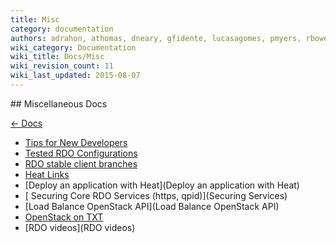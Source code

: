 ```yaml
---
title: Misc
category: documentation
authors: adrahon, athomas, dneary, gfidente, lucasagomes, pmyers, rbowen, thaha
wiki_category: Documentation
wiki_title: Docs/Misc
wiki_revision_count: 11
wiki_last_updated: 2015-08-07
---
```


<div class="row">
<div class="offset1 span10">
## Miscellaneous Docs

[ ← Docs](Docs)

*   [ Tips for New Developers](DeveloperTips)
*   [ Tested RDO Configurations](TestedSetups)
*   [ RDO stable client branches](Clients)
*   [ Heat Links](Heat)
*   [Deploy an application with Heat](Deploy an application with Heat)
*   [ Securing Core RDO Services (https, qpid)](Securing Services)
*   [Load Balance OpenStack API](Load Balance OpenStack API)
*   [OpenStack on TXT](https://fedoraproject.org/wiki/OpenStackOnTXT)
*   [RDO videos](RDO videos)

</div>
</div>
<Category:Documentation>
